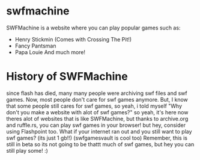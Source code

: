 # swfmachine
SWFMachine is a website where you can play popular games such as:
- Henry Stickmin (Comes with Crossing The Pit!)
- Fancy Pantsman
- Papa Louie
And much more!

# History of SWFMachine
since flash has died, many many people were archiving swf files and swf games. Now, most people don't care for swf games anymore.
But, I know that some people still cares for swf games, so yeah, i told myself "Why don't you make a website with alot of swf games?" so yeah, it's here
now theres alot of websites that is like SWFMachine, but thanks to archive.org and ruffle.rs, you can play swf games in your browser!
but hey, consider using Flashpoint too. What if your internet ran out and you still want to play swf games? (its just 1 gb!!)
(swfgamesvault is cool too)
Remember, this is still in beta so its not going to be thattt much of swf games, but hey you can still play some! :)
